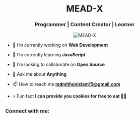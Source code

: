 <h1 align="center">MEAD-X<h3 align="center">

Programmer | Content Creator | Learner

</h3>
<p align="center"> <img src="dev-working.gif" alt="MEAD-X"/> </p>

- 🔭 I’m currently working on **Web Development**

- 🌱 I’m currently learning **JavaScript**

- 👯 I’m looking to collaborate on **Open Source**

- 💬 Ask me about **Anything**

- 📫 How to reach me **mdmithunislam15@gmail.com**

- ⚡ Fun fact **I can provide you cookies for free to eat 🍪😂**

### Connect with me:
